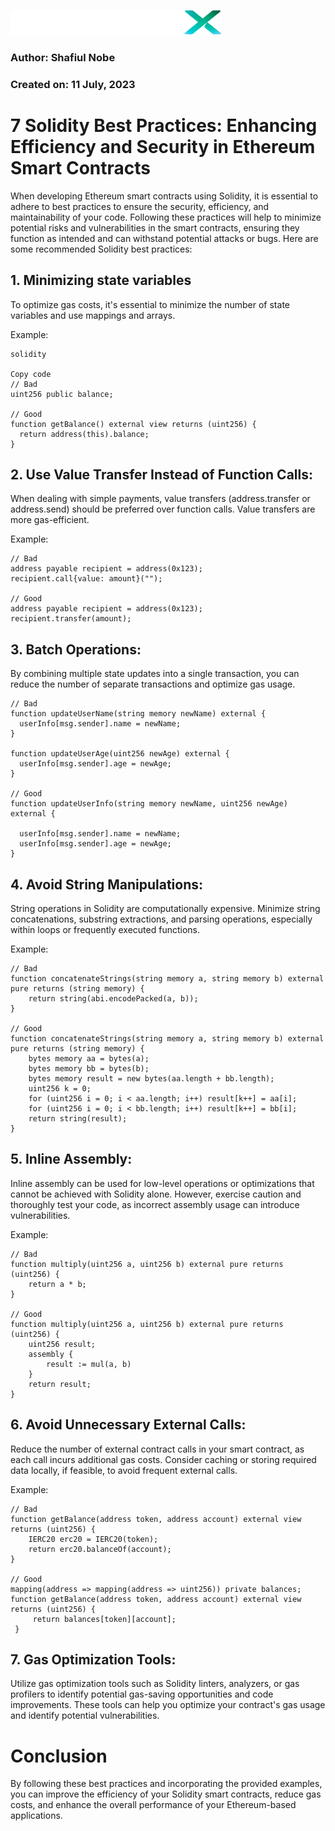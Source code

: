 ![LiquidXLogo.png](./img/LiquidXLogo.png)

### Author: Shafiul Nobe

### Created on: 11 July, 2023

# 7 Solidity Best Practices: Enhancing Efficiency and Security in Ethereum Smart Contracts


When developing Ethereum smart contracts using Solidity, it is essential to adhere to best practices to ensure the security, efficiency, and maintainability of your code. Following these practices will help to minimize potential risks and vulnerabilities in the smart contracts, ensuring they function as intended and can withstand potential attacks or bugs.
Here are some recommended Solidity best practices:

## 1. Minimizing state variables
To optimize gas costs, it's essential to minimize the number of state variables and use mappings and arrays.

Example:

```
solidity

Copy code
// Bad 
uint256 public balance;

// Good 
function getBalance() external view returns (uint256) { 
  return address(this).balance; 
}
```

## 2. Use Value Transfer Instead of Function Calls:
When dealing with simple payments, value transfers (address.transfer or address.send) should be preferred over function calls.
Value transfers are more gas-efficient.

Example:

```
// Bad
address payable recipient = address(0x123);
recipient.call{value: amount}("");

// Good
address payable recipient = address(0x123);
recipient.transfer(amount);
```

## 3. Batch Operations:
By combining multiple state updates into a single transaction, you can reduce the number of separate transactions and optimize gas usage.

```
// Bad
function updateUserName(string memory newName) external {
  userInfo[msg.sender].name = newName;
}

function updateUserAge(uint256 newAge) external {
  userInfo[msg.sender].age = newAge;
}

// Good
function updateUserInfo(string memory newName, uint256 newAge) external {
  
  userInfo[msg.sender].name = newName;
  userInfo[msg.sender].age = newAge;
}
```

## 4. Avoid String Manipulations:
String operations in Solidity are computationally expensive. Minimize string concatenations, substring extractions, and parsing operations, especially within loops or frequently executed functions.

Example:

```
// Bad
function concatenateStrings(string memory a, string memory b) external pure returns (string memory) {
    return string(abi.encodePacked(a, b));
}

// Good
function concatenateStrings(string memory a, string memory b) external pure returns (string memory) {
    bytes memory aa = bytes(a);
    bytes memory bb = bytes(b);
    bytes memory result = new bytes(aa.length + bb.length);
    uint256 k = 0;
    for (uint256 i = 0; i < aa.length; i++) result[k++] = aa[i];
    for (uint256 i = 0; i < bb.length; i++) result[k++] = bb[i];
    return string(result);
}
```

## 5. Inline Assembly:
Inline assembly can be used for low-level operations or optimizations that cannot be achieved with Solidity alone. However, exercise caution and thoroughly test your code, as incorrect assembly usage can introduce vulnerabilities.

Example:

```
// Bad
function multiply(uint256 a, uint256 b) external pure returns (uint256) {
    return a * b;
}

// Good
function multiply(uint256 a, uint256 b) external pure returns (uint256) {
    uint256 result;
    assembly {
        result := mul(a, b)
    }
    return result;
}
```

## 6. Avoid Unnecessary External Calls:
Reduce the number of external contract calls in your smart contract, as each call incurs additional gas costs. Consider caching or storing required data locally, if feasible, to avoid frequent external calls.

Example:

```
// Bad
function getBalance(address token, address account) external view returns (uint256) {
    IERC20 erc20 = IERC20(token);
    return erc20.balanceOf(account);
}

// Good
mapping(address => mapping(address => uint256)) private balances;
function getBalance(address token, address account) external view returns (uint256) {
     return balances[token][account];
 }
```

## 7. Gas Optimization Tools:
Utilize gas optimization tools such as Solidity linters, analyzers, or gas profilers to identify potential gas-saving opportunities and code improvements. These tools can help you optimize your contract's gas usage and identify potential vulnerabilities.

# Conclusion
By following these best practices and incorporating the provided examples, you can improve the efficiency of your Solidity smart contracts, reduce gas costs, and enhance the overall performance of your Ethereum-based applications.